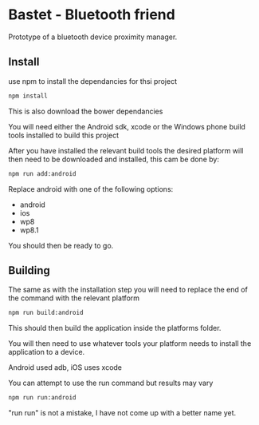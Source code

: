 # Bastet - Bluetooth friend

Prototype of a bluetooth device proximity manager.

## Install

use npm to install the dependancies for thsi project

```bash
npm install
```

This is also download the bower dependancies


You will need either the Android sdk, xcode or the Windows phone build tools installed to build this project

After you have installed the relevant build tools the desired platform will then need to be downloaded and installed, this cam be done by:

```bash
npm run add:android
```

Replace android with one of the following options:
- android
- ios
- wp8
- wp8.1

You should then be ready to go.


## Building

The same as with the installation step you will need to replace the end of the command with the relevant platform

```bash
npm run build:android
```

This should then build the application inside the platforms folder.

You will then need to use whatever tools your platform needs to install the application to a device.

Android used adb, iOS uses xcode

You can attempt to use the run command but results may vary

```bash
npm run run:android
```
"run run" is not a mistake, I have not come up with a better name yet.
